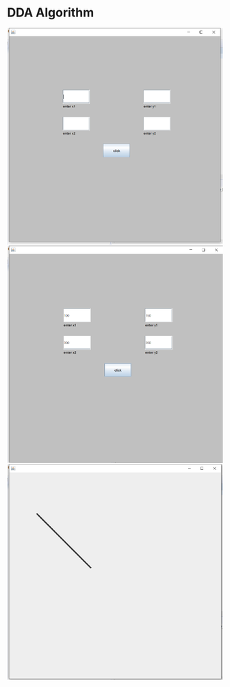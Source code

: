 # DDA Algorithm  

<img src = "Output images/img1.png">  

<img src = "Output images/img2.png">  

<img src = "Output images/img3.png">
